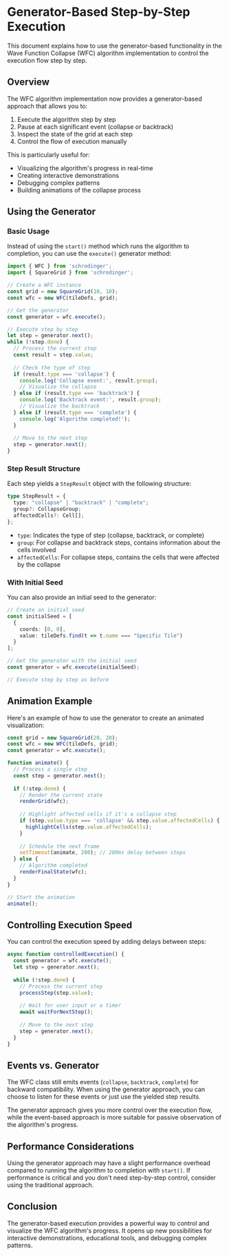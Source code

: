 # Generator-Based Step-by-Step Execution

This document explains how to use the generator-based functionality in the Wave Function Collapse (WFC) algorithm implementation to control the execution flow step by step.

## Overview

The WFC algorithm implementation now provides a generator-based approach that allows you to:

1. Execute the algorithm step by step
2. Pause at each significant event (collapse or backtrack)
3. Inspect the state of the grid at each step
4. Control the flow of execution manually

This is particularly useful for:
- Visualizing the algorithm's progress in real-time
- Creating interactive demonstrations
- Debugging complex patterns
- Building animations of the collapse process

## Using the Generator

### Basic Usage

Instead of using the `start()` method which runs the algorithm to completion, you can use the `execute()` generator method:

```typescript
import { WFC } from 'schrodinger';
import { SquareGrid } from 'schrodinger';

// Create a WFC instance
const grid = new SquareGrid(10, 10);
const wfc = new WFC(tileDefs, grid);

// Get the generator
const generator = wfc.execute();

// Execute step by step
let step = generator.next();
while (!step.done) {
  // Process the current step
  const result = step.value;
  
  // Check the type of step
  if (result.type === 'collapse') {
    console.log('Collapse event:', result.group);
    // Visualize the collapse
  } else if (result.type === 'backtrack') {
    console.log('Backtrack event:', result.group);
    // Visualize the backtrack
  } else if (result.type === 'complete') {
    console.log('Algorithm completed!');
  }
  
  // Move to the next step
  step = generator.next();
}
```

### Step Result Structure

Each step yields a `StepResult` object with the following structure:

```typescript
type StepResult = {
  type: "collapse" | "backtrack" | "complete";
  group?: CollapseGroup;
  affectedCells?: Cell[];
};
```

- `type`: Indicates the type of step (collapse, backtrack, or complete)
- `group`: For collapse and backtrack steps, contains information about the cells involved
- `affectedCells`: For collapse steps, contains the cells that were affected by the collapse

### With Initial Seed

You can also provide an initial seed to the generator:

```typescript
// Create an initial seed
const initialSeed = [
  { 
    coords: [0, 0], 
    value: tileDefs.find(t => t.name === "Specific Tile") 
  }
];

// Get the generator with the initial seed
const generator = wfc.execute(initialSeed);

// Execute step by step as before
```

## Animation Example

Here's an example of how to use the generator to create an animated visualization:

```typescript
const grid = new SquareGrid(20, 20);
const wfc = new WFC(tileDefs, grid);
const generator = wfc.execute();

function animate() {
  // Process a single step
  const step = generator.next();
  
  if (!step.done) {
    // Render the current state
    renderGrid(wfc);
    
    // Highlight affected cells if it's a collapse step
    if (step.value.type === 'collapse' && step.value.affectedCells) {
      highlightCells(step.value.affectedCells);
    }
    
    // Schedule the next frame
    setTimeout(animate, 200); // 200ms delay between steps
  } else {
    // Algorithm completed
    renderFinalState(wfc);
  }
}

// Start the animation
animate();
```

## Controlling Execution Speed

You can control the execution speed by adding delays between steps:

```typescript
async function controlledExecution() {
  const generator = wfc.execute();
  let step = generator.next();
  
  while (!step.done) {
    // Process the current step
    processStep(step.value);
    
    // Wait for user input or a timer
    await waitForNextStep();
    
    // Move to the next step
    step = generator.next();
  }
}
```

## Events vs. Generator

The WFC class still emits events (`collapse`, `backtrack`, `complete`) for backward compatibility. When using the generator approach, you can choose to listen for these events or just use the yielded step results.

The generator approach gives you more control over the execution flow, while the event-based approach is more suitable for passive observation of the algorithm's progress.

## Performance Considerations

Using the generator approach may have a slight performance overhead compared to running the algorithm to completion with `start()`. If performance is critical and you don't need step-by-step control, consider using the traditional approach.

## Conclusion

The generator-based execution provides a powerful way to control and visualize the WFC algorithm's progress. It opens up new possibilities for interactive demonstrations, educational tools, and debugging complex patterns. 